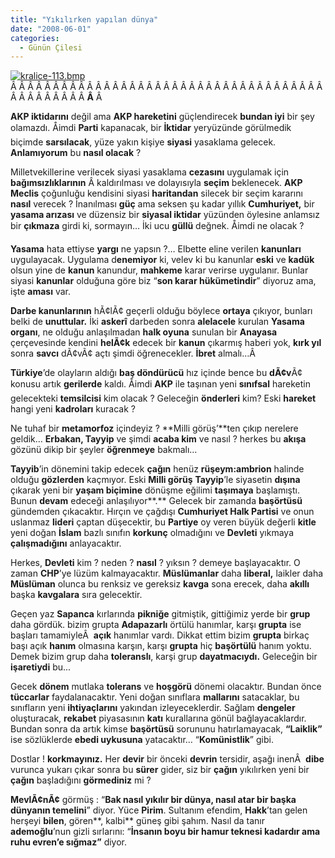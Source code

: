 ```yaml
---
title: "Yıkılırken yapılan dünya"
date: "2008-06-01"
categories: 
  - Günün Çilesi
---
```


[![kralice-113.bmp](../uploads/2008/06/kralice-113.bmp)](../uploads/2008/06/kralice-113.bmp "kralice-113.bmp")Â Â Â Â Â Â Â Â Â Â Â Â Â Â Â Â Â Â Â Â Â Â Â Â Â Â Â Â Â Â Â Â Â Â Â Â Â Â Â Â Â Â Â Â Â Â **Â** Â 

**AKP iktidarını** değil ama **AKP hareketini** güçlendirecek **bundan iyi** bir şey olamazdı. Åimdi **Parti** kapanacak, bir **İktidar** yeryüzünde görülmedik biçimde **sarsılacak**, yüze yakın kişiye **siyasi** yasaklama gelecek. **Anlamıyorum** bu **nasıl olacak** ?

Milletvekillerine verilecek siyasi yasaklama **cezasını** uygulamak için **bağımsızlıklarının** Â kaldırılması ve dolayısıyla **seçim** beklenecek. **AKP Meclis** çoğunluğu kendisini siyasi **haritandan** silecek bir seçim kararını **nasıl** verecek ? İnanılması **güç** ama seksen şu kadar yıllık **Cumhuriyet,** bir **yasama arızası** ve düzensiz bir **siyasal iktidar** yüzünden öylesine anlamsız bir **çıkmaza** girdi ki, sormayın… İki ucu **güllü** değnek. Åimdi ne olacak ?

**Yasama** hata ettiyse **yargı** ne yapsın ?… Elbette eline verilen **kanunları** uygulayacak. Uygulama d**enemiyor** ki, velev ki bu kanunlar **eski** ve **kadük** olsun yine de **kanun** kanundur, **mahkeme** karar verirse uygulanır. Bunlar siyasi **kanunlar** olduğuna göre biz “**son karar hükümetindir**” diyoruz ama, işte **aması** var.

**Darbe kanunlarının** hÃ¢lÃ¢ geçerli olduğu böylece **ortaya** çıkıyor, bunları belki de **unuttular.** İki **askerî** darbeden sonra **alelacele** kurulan **Yasama organı**, ne olduğu anlaşılmadan **halk oyuna** sunulan bir **Anayasa** çerçevesinde kendini **helÃ¢k** edecek bir **kanun** çıkarmış haberi yok, **kırk yıl** sonra **savcı** dÃ¢vÃ¢ açtı şimdi öğrenecekler. **İbret** almalı…Â 

**Türkiye**’de olayların aldığı **baş döndürücü** hız içinde bence bu **dÃ¢v**Ã¢ konusu artık **gerilerde** kaldı. Åimdi **AKP** ile taşınan yeni **sınıfsal** hareketin gelecekteki **temsilcisi** kim olacak ? Geleceğin **önderleri** kim? Eski **hareket** hangi yeni **kadroları** kuracak ?

Ne tuhaf bir **metamorfoz** içindeyiz ? **Milli görüş’**ten çıkıp nerelere geldik… **Erbakan, Tayyip** ve şimdi **acaba kim** ve nasıl ? herkes bu **akışa** gözünü dikip bir şeyler **öğrenmeye** bakmalı…

**Tayyib**’in dönemini takip edecek **çağın** henüz **rüşeym:ambrion** halinde olduğu **gözlerden** kaçmıyor. Eski **Milli görüş** **Tayyip**’le siyasetin **dışına** çıkarak yeni bir **yaşam biçimine** dönüşme eğilimi **taşımaya** başlamıştı. Bunun **devam** edeceği anlaşılıyor**.** Gelecek bir zamanda **başörtüsü** gündemden çıkacaktır. Hırçın ve çağdışı **Cumhuriyet Halk Partisi** ve onun uslanmaz **lideri** çaptan düşecektir, bu **Partiye** oy veren büyük değerli **kitle** yeni doğan **İslam** bazlı sınıfın **korkunç** olmadığını ve **Devleti** yıkmaya **çalışmadığını** anlayacaktır.

Herkes, **Devleti** kim ? neden ? **nasıl** ? yıksın ? demeye başlayacaktır. O zaman **CHP**’ye lüzüm kalmayacaktır. **Müslümanlar** daha **liberal,** laikler daha **Müslüman** olunca bu renksiz ve gereksiz **kavga** sona erecek, daha **akıllı** başka **kavgalara** sıra gelecektir.

Geçen yaz **Sapanca** kırlarında **pikniğe** gitmiştik, gittiğimiz yerde bir **grup** daha gördük. bizim grupta **Adapazarlı** örtülü hanımlar, karşı **grupta** ise başları tamamiyleÂ  **açık** hanımlar vardı. Dikkat ettim bizim **grupta** birkaç başı açık **hanım** olmasına karşın, karşı **grupta** hiç **başörtülü** hanım yoktu. Demek bizim grup daha **toleranslı**, karşi grup **dayatmacıydı.** Geleceğin bir **işaretiydi** bu...

Gecek **dönem** mutlaka **tolerans** ve **hoşgörü** dönemi olacaktır. Bundan önce **tüccarlar** faydalanacaktır. Yeni doğan sınıflara **mallarını** satacaklar, bu sınıfların yeni **ihtiyaçlarını** yakından izleyeceklerdir. Sağlam **dengeler** oluşturacak, **rekabet** piyasasının **katı** kurallarına gönül bağlayacaklardır. Bundan sonra da artık kimse **başörtüsü** sorununu hatırlamayacak, **“Laiklik”** ise sözlüklerde **ebedi uykusuna** yatacaktır… “**Komünistlik**” gibi.

Dostlar ! **korkmayınız.** Her **devir** bir önceki **devrin** tersidir, aşağı inenÂ  **dibe** vurunca yukarı çıkar sonra bu **sürer** gider, siz bir **çağın** yıkılırken yeni bir **çağın** başladığını **görmediniz** mi ?

**MevlÃ¢nÃ¢** görmüş : “**Bak nasıl yıkılır bir dünya, nasıl atar bir başka dünyanın temelini**” diyor. Yüce **Pirim**. Sultanım efendim, **Hakk**’tan gelen herşeyi **bilen**, gören**, kalbi** güneş gibi şahım. Nasıl da tanır **ademoğlu**’nun gizli sırlarını: “**İnsanın boyu bir hamur teknesi kadardır ama ruhu evren’e sığmaz”** diyor.
